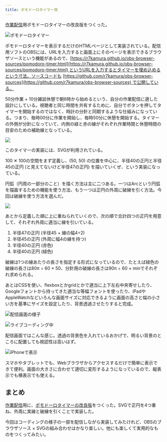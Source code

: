 ```yaml
---
title: ポモドーロタイマー改
---
```

[作業配信](https://www.youtube.com/c/r7kamura)用ポモドーロタイマーの改良版をつくった。

![](https://lh3.googleusercontent.com/GzegvKA-GoEDOx4vhcKup2Czv-kI8fbTdHEzHSRoeGjMoilNHYDqbLkqKlsBauK8RwZxcnBiUy30OEHPYkugeySihX0dLWf9HufsvtK9e6ASz2FO7ek8LAyB0Gd7--E8YgLHN89m9kIyyv1ZDZMktOUUqKQXJUlhN4QN74URYEC_vPKe4cCrX6NFW_n9kQ "ポモドーロタイマー")

ポモドーロタイマーを表示するだけのHTMLページとして実装されている。配信用ソフトのOBSには、URLを入力すると画面上にそのページを表示できるブラウザソースという機能があるので、[https://r7kamura.github.io/obs-browser-sources/pomodoro-timer.html](https://r7kamura.github.io/obs-browser-sources/pomodoro-timer.html) というURLを入力するとタイマーを埋め込めるという寸法。ソースコードも [https://github.com/r7kamura/obs-browser-sources](https://github.com/r7kamura/obs-browser-sources) で公開している。

50分作業 + 10分雑談休憩で朝6時から始めるという、自分の作業配信に適した設計にしている。視聴者と同じ時間を共有するために、自分でボタンを押してタイマーを開始するのではなく、時計の分針と同期するような仕組みになっている。つまり、毎時00分に作業を開始し、毎時50分に休憩を開始する。タイマーの外側が分針になっていて、内側の緑と赤の線がそれぞれ作業時間と休憩時間の目安のための補助線となっている。

![](https://lh3.googleusercontent.com/uqSNfeIwg1tA1oxCNocjmJTs8Mfuq_ww7mZ4cwNuBwmXgzMCDokcJffQom2lXBapJgspCQaJVQv_WOEw0LSv_rP8SJJeLDzbSDcWNxs-rpj-ZcL5rbSKJi7SHHVhs46DmeZTlN6YToOR7-AfaPW2GKcKgaG0RbBZX5mEpPfl7v2lPDy0NX9vLX-hD5qVjg)

このタイマーの実装には、SVGが利用されている。

100 ✕ 100の空間をまず定義し、(50, 50) の位置を中心に、半径40の正円と半径45の正円 (と見えてないけど半径47の正円) を描いていくぜ、という実装になっている。

円弧（円周の一部分のこと）を描く方法は主に二つある。一つはArcという円弧を描画するための機能を使う方法、もう一つは正円の外周に破線を引く方法。今回は破線を使う方法を選んだ。

![](https://lh5.googleusercontent.com/zwgaJaM8n_9WD3xLnCMyuEfxdILKh1UPihoy1umCC-wtxazHDQy2eV21KpeI76NU5kIQvoZWAC0zKP9zZKuQblU9c1udDMiAPpCGImsCGxMhzskZC-cOxtQ37o5yZLJcfHd5GAX3MrdFJyMq_qLTo7HMxV1OIcj_zQL4QUB6yr2OLjORhxZZ7nplSUofmA)

あとから定義した順に上に重ねられていくので、次の順で合計四つの正円を用意して、それぞれ外周に適当に線を引いている。

1.  半径47の正円 (半径45 + 線の幅4÷2)
2.  半径45の正円 (外周に幅4の線を持つ)
3.  半径40の正円 (赤色)
4.  半径40の正円 (緑色)

破線は1つの線あたりの長さを指定する形式になっているので、たとえば緑色の破線の長さは80π ÷ 60 × 50、分針用の破線の長さは90π ÷ 60 × minでそれぞれ求められる。

あとはCSSを使い、flexboxとかgridとかで適当に上下左右中央寄せしたり、Googleフォントから持ってきた適当な等幅フォントを使ったり、iPadやAppleWatchなどいろんな画面サイズに対応できるように画面の高さと幅の小さい方を基準にサイズを設定したり、背景透過させたりすると完成。

![](https://lh4.googleusercontent.com/Sk81mgXzl3uPuxmBMYHxKfU946LP9JUT1p0eMLWXBv_GvvYEF5kFNklxZw7thExdXQMOwAxjDNbND_s7G3byMcuZ090V2wzlC8R9xaiWSfRUaHb9YoNS9De3RIjAhXXfBHgCUJ6jfXPlnK1ZubUqzsk4djse0pCjqN7PgbiWoUaFY-HPsSBsocbj_1r0KQ "配信画面の様子")

![](https://lh6.googleusercontent.com/b1xJ7SijaHgUlsZnVP2G5EzDuXdOrG30TQE3I9jtdYld6dZFTsfT1X5MlFEik9lt3wo4fRa4vTHTiGbFT2YzOqmEbgfRopFlhXsuydmPB5MEUTqee4NTcRQ3ab_7rNYUf9BQhJfcS6qIgv_315J6GJbim0ki6DFrAoGUN3Q1JoPMhX7lO5thg5_DRh3KJA "ライブコーディング中")

配信画面ではこんな感じ。透過の背景色を入れているおかげで、明るい背景のところに配置しても視認性は高いはず。

![](https://lh5.googleusercontent.com/_hXkFUzxtkhouNMw6M3dK0EbbndmewzGDBLkROXO5AEWO80pHm5w9zyxvCzi2U-wuUWpNEtgjR91QoN5bYzj8XFXVHpHZ5LevZBhGZ4XtbiRs_32GlrD9ki3aCzSDSq34fnsvx6nFqQjn2dHSxXm3GOcCcdBnJM_OXMYCrUuXG6YF5zu8kfRpgR-8YnBXA "iPhoneで表示")

スマホやタブレットでも、Webブラウザからアクセスするだけで簡単に表示できて便利。画面の大きさに合わせて適切に変形するようになっているので、縦表示でも横表示でも使える。

まとめ
---

[作業配信](https://www.youtube.com/c/r7kamura)用に、[ポモドーロタイマーの改良版](https://github.com/r7kamura/obs-browser-sources)をつくった。SVGで正円を4つ重ね、外周に実線と破線を引くことで実装した。

今回はコーディングの様子の一部を配信しながら実装してみたけれど、OBSのブラウザソース × SVGの組み合わせはかなり楽しい。他にも楽しくて実用的なものをつくってみたい。
